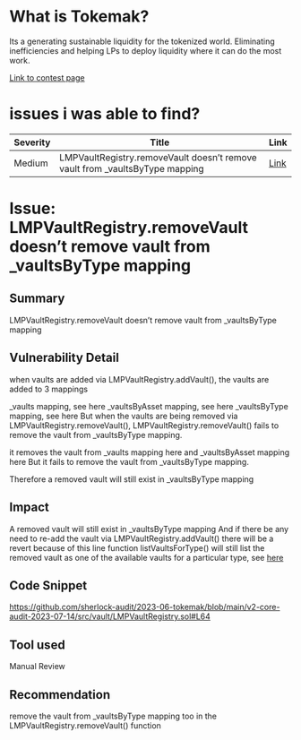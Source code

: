 # What is Tokemak?
Its a generating sustainable liquidity for the tokenized world. Eliminating inefficiencies and helping LPs to deploy liquidity where it can do the most work.

[Link to contest page](https://audits.sherlock.xyz/contests/101)

# issues i was able to find?

|Severity| Title| Link|
|--------|------|-----|
| Medium| LMPVaultRegistry.removeVault doesn’t remove vault from _vaultsByType mapping| [Link](https://github.com/sherlock-audit/2023-06-tokemak-judging/issues/68)|

# Issue: LMPVaultRegistry.removeVault doesn’t remove vault from _vaultsByType mapping

## Summary
LMPVaultRegistry.removeVault doesn’t remove vault from _vaultsByType mapping

## Vulnerability Detail
when vaults are added via LMPVaultRegistry.addVault(), the vaults are added to 3 mappings

_vaults mapping, see here
_vaultsByAsset mapping, see here
_vaultsByType mapping, see here
But when the vaults are being removed via LMPVaultRegistry.removeVault(), LMPVaultRegistry.removeVault() fails to remove the vault from _vaultsByType mapping.

it removes the vault from _vaults mapping here and _vaultsByAsset mapping here
But it fails to remove the vault from _vaultsByType mapping.

Therefore a removed vault will still exist in _vaultsByType mapping

## Impact
A removed vault will still exist in _vaultsByType mapping
And if there be any need to re-add the vault via LMPVaultRegistry.addVault() there will be a revert because of this line
function listVaultsForType() will still list the removed vault as one of the available vaults for a particular type, see [here](https://github.com/sherlock-audit/2023-06-tokemak/blob/5d8e902ce33981a6506b1b5fb979a084602c6c9a/v2-core-audit-2023-07-14/src/vault/LMPVaultRegistry.sol#L102-L103)
## Code Snippet
https://github.com/sherlock-audit/2023-06-tokemak/blob/main/v2-core-audit-2023-07-14/src/vault/LMPVaultRegistry.sol#L64

## Tool used
Manual Review

## Recommendation
remove the vault from _vaultsByType mapping too in the LMPVaultRegistry.removeVault() function
